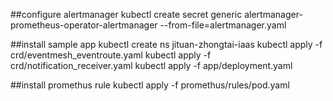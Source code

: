 ##configure alertmanager
kubectl create secret generic alertmanager-prometheus-operator-alertmanager  --from-file=alertmanager.yaml

##install sample app
kubectl create ns jituan-zhongtai-iaas
kubectl apply -f crd/eventmesh_eventroute.yaml
kubectl apply -f crd/notification_receiver.yaml
kubectl apply -f app/deployment.yaml 

##install  promethus rule
kubectl apply -f promethus/rules/pod.yaml
